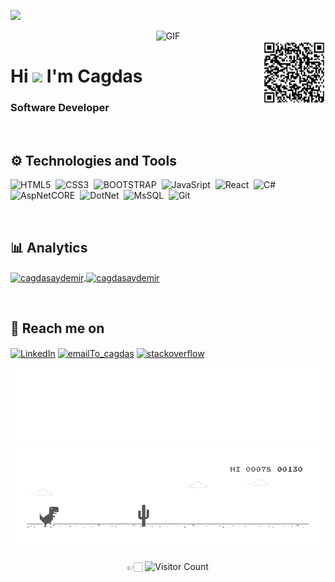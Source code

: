  <div>  

![](https://komarev.com/ghpvc/?username=cagdasaydemir&style=flat-square&label=Views) 

</div>
<div > 

<div align="center" > 
<img alt="GIF" src="https://media.giphy.com/media/f3iwJFOVOwuy7K6FFw/giphy.gif" />
</div>
<img align="right" height="100px" src="https://github.com/cagdasaydemir/cagdasAydemir/blob/main/cagdas-lin-qr.jpg" alt="cagdasaydemir linkedinQR">
</div>




<h1> Hi <img src="https://media.giphy.com/media/hvRJCLFzcasrR4ia7z/giphy.gif" width="28">  I'm Cagdas</h1>
<h3 >Software Developer</h3>

<br/>
<h2> ⚙️  Technologies and Tools </h2>
<p >

![HTML5](https://img.shields.io/badge/-HTML5-05122A?style=for-the-badge&logo=HTML5&logoColor=E34F26)&nbsp;
![CSS3](https://img.shields.io/badge/-CSS3-05122A?style=for-the-badge&logo=CSS3&logoColor=239120)&nbsp;
![BOOTSTRAP](https://img.shields.io/badge/-Bootstrap-05122A?style=for-the-badge&logo=bootstrap)&nbsp;
![JavaSript](https://img.shields.io/badge/-JAVASCRIPT-05122A?style=for-the-badge&logo=javascript)&nbsp;
![React](https://img.shields.io/badge/-REACT-05122A?style=for-the-badge&logo=react)&nbsp;
![C#](https://img.shields.io/badge/-CSHARP-05122A?style=for-the-badge&logo=csharp)&nbsp;
![AspNetCORE](https://img.shields.io/badge/-Asp.NetCore-05122A?style=for-the-badge&logo=dotnet)&nbsp;
![DotNet](https://img.shields.io/badge/-MVC,WEBAPI-05122A?style=for-the-badge&logo=dotnet)&nbsp;
![MsSQL](https://img.shields.io/badge/-MSSQL-05122A?style=for-the-badge&logo=microsoftsqlserver)&nbsp;
![Git](https://img.shields.io/badge/-Git-05122A?style=for-the-badge&logo=git)&nbsp;

</p>
<br/>

<h2> 📊  Analytics </h2>
<p >
<a href="https://github.com/cagdasaydemir">
  <img height="150" align="center" src="https://github-readme-stats.vercel.app/api?username=cagdasaydemir&show_icons=true&locale=en&&theme=tokyonight&include_all_commits=true&count_private=true" alt="cagdasaydemir"/>
  <img height="150" align="center" src="https://github-readme-stats.vercel.app/api/top-langs?username=cagdasaydemir&show_icons=true&locale=en&layout=compact&langs_count=7&theme=tokyonight" alt="cagdasaydemir"/>
</a>
</p>
<br/>

<h2> 📩  Reach me on </h2>

<a href="https://www.linkedin.com/in/cagdasaydemir/" target="blank"><img align="center" src="https://img.shields.io/badge/LinkedIn-0077B5?style=for-the-badge&logo=linkedin&logoColor=white" alt="LinkedIn" /></a>
<a href="mailto:ac.cagdasaydemir@gmail.com" target="blank"><img align="center" src="https://img.shields.io/badge/Gmail-D14836?style=for-the-badge&logo=gmail&logoColor=white" alt="emailTo_cagdas" /></a>
<a href="https://stackoverflow.com/users/19403181/cjsv0" target="blank"><img align="center" src="https://img.shields.io/badge/Stack_Overflow-FE7A16?style=for-the-badge&logo=stack-overflow&logoColor=white" alt="stackoverflow" /></a>

<div align="center">

<img height="120" alt="Thanks for visiting me" width="100%" src="https://github.com/cagdasaydemir/cagdasaydemir/blob/main/slide.svg" />


<img src="https://github.com/cagdasaydemir/cagdasAydemir/blob/main/img/dino_rounded.gif" />

👉🏻 ![Visitor Count](https://profile-counter.glitch.me/cagdasaydemir/count.svg)
  </div>
